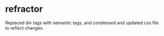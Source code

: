 # refractor

Replaced div tags with semantic tags, and condensed and updated css file to reflect changes.
